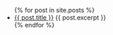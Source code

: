﻿<html>
<ul>
	{% for post in site.posts %}
		<li>
      			<a href="{{ site.url }}{{ post.url }}">{{ post.title }}</a>
      			{{ post.excerpt }}
		</li>
	{% endfor %}
</ul>
</html>